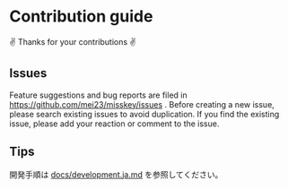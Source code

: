 # Contribution guide
:v: Thanks for your contributions :v:

## Issues
Feature suggestions and bug reports are filed in https://github.com/mei23/misskey/issues .
Before creating a new issue, please search existing issues to avoid duplication.
If you find the existing issue, please add your reaction or comment to the issue.

## Tips

開発手順は [docs/development.ja.md](docs/development.ja.md) を参照してください。
